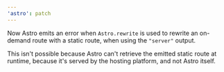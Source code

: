 ```yaml
---
'astro': patch
---
```


Now Astro emits an error when `Astro.rewrite` is used to rewrite an on-demand route with a static route, when using the `"server"` output.

This isn't possible because Astro can't retrieve the emitted static route at runtime, because it's served by the hosting platform, and not Astro itself. 
